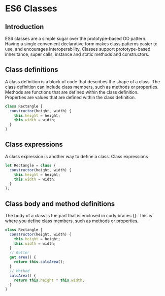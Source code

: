 # ES6 Classes

## Introduction

ES6 classes are a simple sugar over the prototype-based OO pattern. Having a single convenient declarative form makes class patterns easier to use, and encourages interoperability. Classes support prototype-based inheritance, super calls, instance and static methods and constructors.

## Class definitions

A class definition is a block of code that describes the shape of a class. The class definition can include class members, such as methods or properties. Methods are functions that are defined within the class definition. Properties are values that are defined within the class definition.

```javascript
class Rectangle {
  constructor(height, width) {
    this.height = height;
    this.width = width;
  }
}
```

## Class expressions

A class expression is another way to define a class. Class expressions

```javascript
let Rectangle = class {
  constructor(height, width) {
    this.height = height;
    this.width = width;
  }
};
```

## Class body and method definitions

The body of a class is the part that is enclosed in curly braces {}. This is where you define class members, such as methods or properties.

```javascript
class Rectangle {
  constructor(height, width) {
    this.height = height;
    this.width = width;
  }
  // Getter
  get area() {
    return this.calcArea();
  }
  // Method
  calcArea() {
    return this.height * this.width;
  }
}
```

